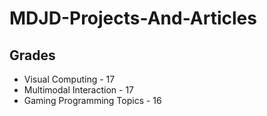 # MDJD-Projects-And-Articles

## Grades
* Visual Computing - 17
* Multimodal Interaction - 17
* Gaming Programming Topics - 16
